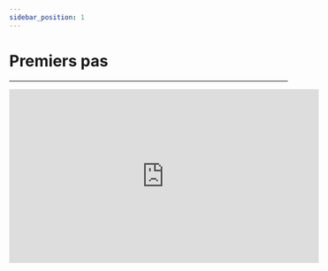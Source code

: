 ```yaml
---
sidebar_position: 1
---
```


# Premiers pas
---------------

<iframe width="560" height="315" src="https://www.youtube.com/embed/Ap6l56bLQtQ" title="YouTube video player" frameborder="0" allow="accelerometer; autoplay; clipboard-write; encrypted-media; gyroscope; picture-in-picture" allowfullscreen></iframe>